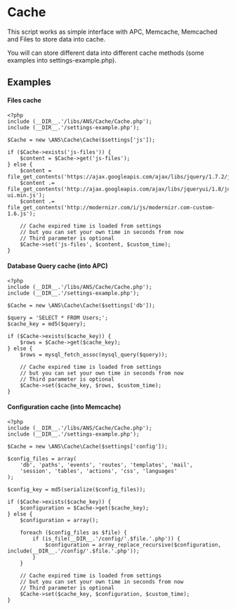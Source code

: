 Cache
=====

This script works as simple interface with APC, Memcache, Memcached and Files to store data into cache.

You will can store different data into different cache methods (some examples into settings-example.php).

Examples
--------

#### Files cache

    <?php
    include (__DIR__.'/libs/ANS/Cache/Cache.php');
    include (__DIR__.'/settings-example.php');

    $Cache = new \ANS\Cache\Cache($settings['js']);

    if ($Cache->exists('js-files')) {
        $content = $Cache->get('js-files');
    } else {
        $content =  file_get_contents('https://ajax.googleapis.com/ajax/libs/jquery/1.7.2/jquery.min.js');
        $content .= file_get_contents('http://ajax.googleapis.com/ajax/libs/jqueryui/1.8/jquery-ui.min.js');
        $content .= file_get_contents('http://modernizr.com/i/js/modernizr.com-custom-1.6.js');

        // Cache expired time is loaded from settings
        // but you can set your own time in seconds from now
        // Third parameter is optional
        $Cache->set('js-files', $content, $custom_time);
    }

#### Database Query cache (into APC)

    <?php
    include (__DIR__.'/libs/ANS/Cache/Cache.php');
    include (__DIR__.'/settings-example.php');

    $Cache = new \ANS\Cache\Cache($settings['db']);

    $query = 'SELECT * FROM Users;';
    $cache_key = md5($query);

    if ($Cache->exists($cache_key)) {
        $rows = $Cache->get($cache_key);
    } else {
        $rows = mysql_fetch_assoc(mysql_query($query));

        // Cache expired time is loaded from settings
        // but you can set your own time in seconds from now
        // Third parameter is optional
        $Cache->set($cache_key, $rows, $custom_time);
    }

#### Configuration cache (into Memcache)

    <?php
    include (__DIR__.'/libs/ANS/Cache/Cache.php');
    include (__DIR__.'/settings-example.php');

    $Cache = new \ANS\Cache\Cache($settings['config']);

    $config_files = array(
        'db', 'paths', 'events', 'routes', 'templates', 'mail',
        'session', 'tables', 'actions', 'css', 'languages'
    );

    $config_key = md5(serialize($config_files));

    if ($Cache->exists($cache_key)) {
        $configuration = $Cache->get($cache_key);
    } else {
        $configuration = array();

        foreach ($config_files as $file) {
            if (is_file(__DIR__.'/config/'.$file.'.php')) {
                $configuration = array_replace_recursive($configuration, include(__DIR__.'/config/'.$file.'.php'));
            }
        }

        // Cache expired time is loaded from settings
        // but you can set your own time in seconds from now
        // Third parameter is optional
        $Cache->set($cache_key, $configuration, $custom_time);
    }